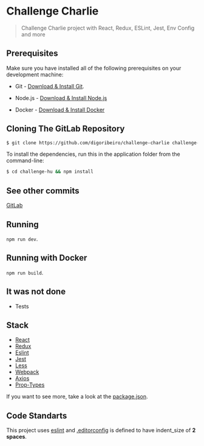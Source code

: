 # Challenge Charlie

> Challenge Charlie project with React, Redux, ESLint, Jest, Env Config and more

## Prerequisites
Make sure you have installed all of the following prerequisites on your development machine:

* Git - [Download & Install Git](https://git-scm.com/downloads).

* Node.js - [Download & Install Node.js](https://nodejs.org/en/download/)

* Docker - [Download & Install Docker](https://docs.docker.com/install/#desktop/)

## Cloning The GitLab Repository

```bash
$ git clone https://github.com/digoribeiro/challenge-charlie challenge-hu
```

To install the dependencies, run this in the application folder from the command-line:

```bash
$ cd challenge-hu && npm install
```
## See other commits
[GitLab](https://gitlab.com/digoribeiro/challenge-hu/commits/master/)

## Running

`npm run dev`.

## Running with Docker

`npm run build`.

## It was not done
- Tests

## Stack

- [React](https://reactjs.org/)
- [Redux](https://redux.js.org/)
- [Eslint](http://eslint.org/)
- [Jest](https://facebook.github.io/jest/)
- [Less](http://lesscss.org/)
- [Webpack](https://webpack.js.org/)
- [Axios](https://github.com/axios/axios)
- [Prop-Types](https://www.npmjs.com/package/prop-types)

If you want to see more, take a look at the [package.json](package.json).

## Code Standarts

This project uses [eslint](http://eslint.org/) and [.editorconfig](http://editorconfig.org/) is defined to have indent_size of **2 spaces**.

